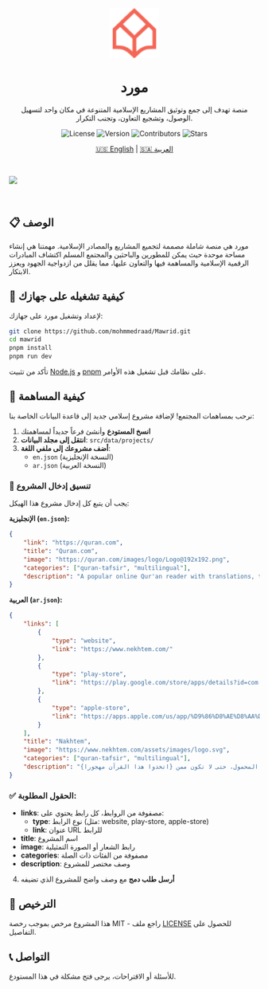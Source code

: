 <div align="center">
  <img src="./public/logo.svg" height="100" alt="Mawrid Logo"/>
  <h1>مورد</h1>
  <p>منصة تهدف إلى جمع وتوثيق المشاريع الإسلامية المتنوعة في مكان واحد لتسهيل الوصول، وتشجيع التعاون، وتجنب التكرار.</p>

![License](https://img.shields.io/badge/license-MIT-blue.svg)
![Version](https://img.shields.io/github/package-json/v/mohmmedraad/mawrid)
![Contributors](https://img.shields.io/github/contributors/mohmmedraad/mawrid)
![Stars](https://img.shields.io/github/stars/mohmmedraad/mawrid?style=social)

[🇺🇸 English](README.md) | [🇸🇦 العربية](README.ar.md)

</div>

<br/>

![](https://i.imgur.com/waxVImv.png)

<br/>

## 📋 الوصف

مورد هي منصة شاملة مصممة لتجميع المشاريع والمصادر الإسلامية. مهمتنا هي إنشاء مساحة موحدة حيث يمكن للمطورين والباحثين والمجتمع المسلم اكتشاف المبادرات الرقمية الإسلامية والمساهمة فيها والتعاون عليها، مما يقلل من ازدواجية الجهود ويعزز الابتكار.

## 🚀 كيفية تشغيله على جهازك

لإعداد وتشغيل مورد على جهازك:

```bash
git clone https://github.com/mohmmedraad/Mawrid.git
cd mawrid
pnpm install
pnpm run dev
```

تأكد من تثبيت [Node.js](https://nodejs.org/) و [pnpm](https://pnpm.io/) على نظامك قبل تشغيل هذه الأوامر.

## 🤝 كيفية المساهمة

نرحب بمساهمات المجتمع! لإضافة مشروع إسلامي جديد إلى قاعدة البيانات الخاصة بنا:

1. **انسخ المستودع** وأنشئ فرعاً جديداً لمساهمتك
2. **انتقل إلى مجلد البيانات**: `src/data/projects/`
3. **أضف مشروعك إلى ملفي اللغة**:
    - `en.json` (النسخة الإنجليزية)
    - `ar.json` (النسخة العربية)

### 📝 تنسيق إدخال المشروع

يجب أن يتبع كل إدخال مشروع هذا الهيكل:

**الإنجليزية (`en.json`):**

```json
{
    "link": "https://quran.com",
    "title": "Quran.com",
    "image": "https://quran.com/images/logo/Logo@192x192.png",
    "categories": ["quran-tafsir", "multilingual"],
    "description": "A popular online Qur'an reader with translations, tafsir, and recitations."
}
```

**العربية (`ar.json`):**

```json
{
    "links": [
        {
            "type": "website",
            "link": "https://www.nekhtem.com/"
        },
        {
            "type": "play-store",
            "link": "https://play.google.com/store/apps/details?id=com.karim.khatma&hl=ar"
        },
        {
            "type": "apple-store",
            "link": "https://apps.apple.com/us/app/%D9%86%D8%AE%D8%AA%D9%85/id1348796942"
        }
    ],
    "title": "Nakhtem",
    "image": "https://www.nekhtem.com/assets/images/logo.svg",
    "categories": ["quran-tafsir", "multilingual"],
    "description": "تطبيق نختم يجعلك تقرأ آية في كل مرة تفتح فيها هاتفك المحمول، حتى لا تكون ممن {اتخذوا هذا القرآن مهجورا}"
}
```

### ✅ الحقول المطلوبة:

-   **links**: مصفوفة من الروابط، كل رابط يحتوي على:
    -   **type**: نوع الرابط (مثل: website, play-store, apple-store)
    -   **link**: عنوان URL للرابط
-   **title**: اسم المشروع
-   **image**: رابط الشعار أو الصورة التمثيلية
-   **categories**: مصفوفة من الفئات ذات الصلة
-   **description**: وصف مختصر للمشروع

4. **أرسل طلب دمج** مع وصف واضح للمشروع الذي تضيفه

## 📄 الترخيص

هذا المشروع مرخص بموجب رخصة MIT - راجع ملف [LICENSE](LICENSE) للحصول على التفاصيل.

## 📞 التواصل

للأسئلة أو الاقتراحات، يرجى فتح مشكلة في هذا المستودع.
